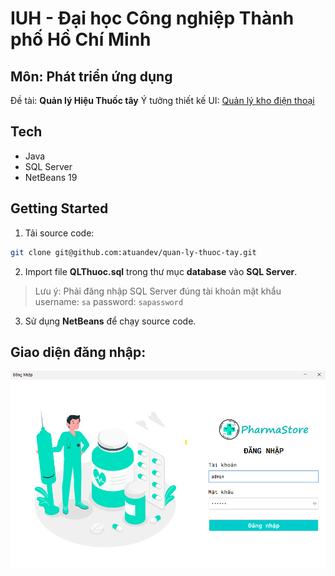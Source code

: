 # IUH - Đại học Công nghiệp Thành phố Hồ Chí Minh
## Môn: Phát triển ứng dụng
Đề tài: **Quản lý Hiệu Thuốc tây**
Ý tưởng thiết kế UI: [Quản lý kho điện thoại](https://github.com/hgbaodev/QuanLyKhoDienThoai)
## Tech
- Java
- SQL Server
- NetBeans 19
## Getting Started
1. Tải source code:
```sh
git clone git@github.com:atuandev/quan-ly-thuoc-tay.git
```
2. Import file **QLThuoc.sql** trong thư mục **database** vào **SQL Server**.
>Lưu ý: Phải đăng nhập SQL Server đúng tài khoản mật khẩu
username: `sa`
password: `sapassword`

3. Sử dụng **NetBeans** để chạy source code.

## Giao diện đăng nhập:
<img src="./image/login.png" />
